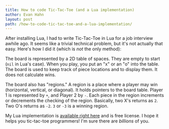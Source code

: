 ```yaml
---
title: How to code Tic-Tac-Toe (and a Lua implementation)
author: Evan Hahn
layout: post
path: /how-to-code-tic-tac-toe-and-a-lua-implementation/
---
```


After installing Lua, I had to write Tic-Tac-Toe in Lua for a job interview awhile ago. It seems like a trivial technical problem, but it's not actually that easy. Here's how I did it (which is _not_ the only method):

The board is represented by a 2D table of spaces. They are empty to start (`nil` in Lua's case). When you play, you put an "x" or an "o" into the table. The board is used to keep track of piece locations and to display them. It does not calculate wins.

The board also has "regions." A region is a place where a player may win (horizontal, vertical, or diagonal). It holds pointers to the board table. Player 1 is represented by `+`, and Player 2 by `-`. Each piece in the region increments or decrements the checking of the region. Basically, two X's returns as `2`. Two O's returns as `-2`. `3` or `-3` is a winning region.

My Lua implementation is [available right here](https://gist.github.com/1135851) and is free license. I hope it helps you tic-tac-toe programmers! I'm sure there are _billions_ of you.
